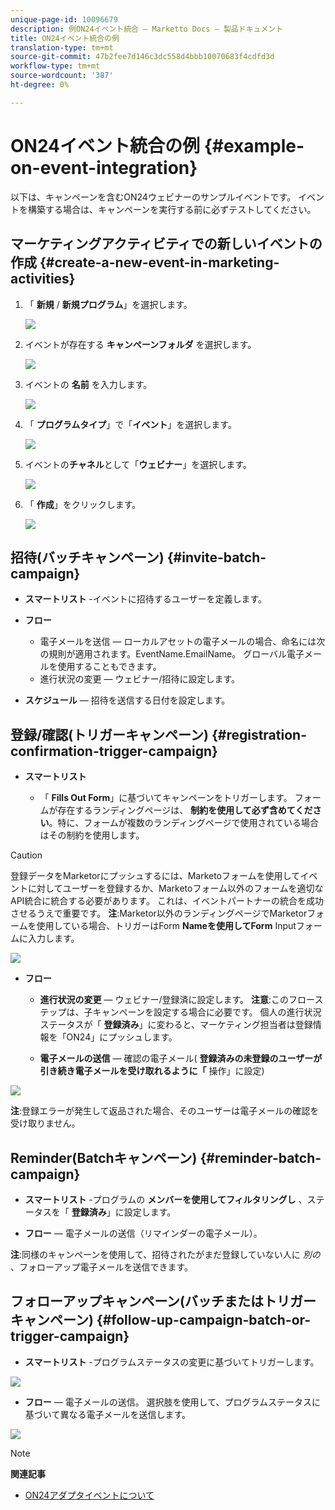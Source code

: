 ```yaml
---
unique-page-id: 10096679
description: 例ON24イベント統合 — Marketto Docs — 製品ドキュメント
title: ON24イベント統合の例
translation-type: tm+mt
source-git-commit: 47b2fee7d146c3dc558d4bbb10070683f4cdfd3d
workflow-type: tm+mt
source-wordcount: '387'
ht-degree: 0%

---
```



# ON24イベント統合の例 {#example-on-event-integration}

以下は、キャンペーンを含むON24ウェビナーのサンプルイベントです。 イベントを構築する場合は、キャンペーンを実行する前に必ずテストしてください。

## マーケティングアクティビティでの新しいイベントの作成 {#create-a-new-event-in-marketing-activities}

1. 「 **新規** / **新規プログラム**」を選択します。

   ![](assets/image2015-12-22-15-3a35-3a15.png)

1. イベントが存在する **キャンペーンフォルダ** を選択します。

   ![](assets/image2015-12-22-15-3a39-3a51.png)

1. イベントの **名前** を入力します。

   ![](assets/image2015-12-22-15-3a43-3a4.png)

1. 「 **プログラムタイプ**」で「**イベント**」を選択します。

   ![](assets/image2015-12-22-15-3a44-3a41.png)

1. イベントの**チャネル**として「**ウェビナー**」を選択します。

   ![](assets/image2015-12-22-15-3a46-3a34.png)

1. 「 **作成**」をクリックします。

   ![](assets/image2015-12-22-15-3a48-3a20.png)

## 招待(バッチキャンペーン)  {#invite-batch-campaign}

* **スマートリスト** -イベントに招待するユーザーを定義します。
* **フロー**

   * 電子メールを送信 — ローカルアセットの電子メールの場合、命名には次の規則が適用されます。EventName.EmailName。 グローバル電子メールを使用することもできます。
   * 進行状況の変更 — ウェビナー/招待に設定します。

* **スケジュール** — 招待を送信する日付を設定します。

## 登録/確認(トリガーキャンペーン) {#registration-confirmation-trigger-campaign}

* **スマートリスト**

   * 「 **Fills Out Form**」に基づいてキャンペーンをトリガーします。 フォームが存在するランディングページは、 **制約を使用して必ず含めてください**。特に、フォームが複数のランディングページで使用されている場合はその制約を使用します。

>[!CAUTION]
>
>登録データをMarketorにプッシュするには、Marketoフォームを使用してイベントに対してユーザーを登録するか、Marketoフォーム以外のフォームを適切なAPI統合に統合する必要があります。 これは、イベントパートナーの統合を成功させるうえで重要です。 **注**:Marketor以外のランディングページでMarketorフォームを使用している場合、トリガーはForm **Nameを使用してForm** Inputフォームに入力します。

![](assets/image2015-12-22-15-3a50-3a22.png)

* **フロー**

   * **進行状況の変更** — ウェビナー/登録済に設定します。 **注意**:このフローステップは、子キャンペーンを設定する場合に必要です。 個人の進行状況ステータスが「 **登録済み**」に変わると、マーケティング担当者は登録情報を「ON24」にプッシュします。

   * **電子メールの送信** — 確認の電子メール( **登録済みの未登録のユーザーが引き続き電子メールを受け取れるように「** 操作」に設定)

![](assets/image2015-12-22-15-3a52-3a9.png)

**注**:登録エラーが発生して返品された場合、そのユーザーは電子メールの確認を受け取りません。

## Reminder(Batchキャンペーン) {#reminder-batch-campaign}

* **スマートリスト** -プログラムの **メンバーを使用してフィルタリングし** 、ステータスを「 **登録済み**」に設定します。

* **フロー** — 電子メールの送信（リマインダーの電子メール）。

**注**:同様のキャンペーンを使用して、招待されたがまだ登録していない人に *別の* 、フォローアップ電子メールを送信できます。

## フォローアップキャンペーン(バッチまたはトリガーキャンペーン) {#follow-up-campaign-batch-or-trigger-campaign}

* **スマートリスト** -プログラムステータスの変更に基づいてトリガーします。

![](assets/image2015-12-22-15-3a57-3a25.png)

* **フロー** — 電子メールの送信。 選択肢を使用して、プログラムステータスに基づいて異なる電子メールを送信します。

![](assets/ten.png)

>[!NOTE]
>
>**関連記事**
>
>* [ON24アダプタイベントについて](understanding-marketo-on24-adapter-events.md)

>



